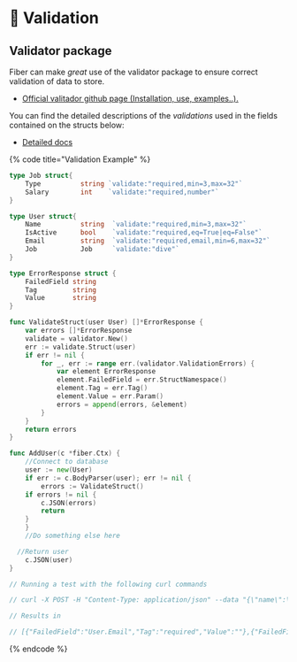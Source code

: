 # 🔎 Validation

## Validator package

Fiber can make _great_ use of the validator package to ensure correct validation of data to store.

* [Official valitador github page \(Installation, use, examples..\).](https://github.com/go-playground/validator)

You can find the detailed descriptions of the _validations_ used in the fields contained on the structs below:

* [Detailed docs](https://pkg.go.dev/github.com/go-playground/validator?tab=doc)

{% code title="Validation Example" %}
```go
type Job struct{
    Type          string `validate:"required,min=3,max=32"`
    Salary        int    `validate:"required,number"`
}

type User struct{
    Name          string  `validate:"required,min=3,max=32"`
    IsActive      bool    `validate:"required,eq=True|eq=False"`
    Email         string  `validate:"required,email,min=6,max=32"`
    Job           Job     `validate:"dive"`
}

type ErrorResponse struct {
    FailedField string
    Tag         string
    Value       string
}

func ValidateStruct(user User) []*ErrorResponse {
    var errors []*ErrorResponse
    validate = validator.New()
    err := validate.Struct(user)
    if err != nil {
        for _, err := range err.(validator.ValidationErrors) {
            var element ErrorResponse
            element.FailedField = err.StructNamespace()
            element.Tag = err.Tag()
            element.Value = err.Param()
            errors = append(errors, &element)
        }
    }
    return errors
}

func AddUser(c *fiber.Ctx) {
    //Connect to database
    user := new(User)
    if err := c.BodyParser(user); err != nil {
        errors := ValidateStruct()
    if errors != nil {
        c.JSON(errors)
        return
    }
    }
    //Do something else here

  //Return user
    c.JSON(user)
}

// Running a test with the following curl commands

// curl -X POST -H "Content-Type: application/json" --data "{\"name\":\"john\",\"isactive\":\"True\"}" http://localhost:8080/register/user

// Results in 

// [{"FailedField":"User.Email","Tag":"required","Value":""},{"FailedField":"User.Job.Salary","Tag":"required","Value":""},{"FailedField":"User.Job.Type","Tag":"required","Value":""}]⏎
```
{% endcode %}

